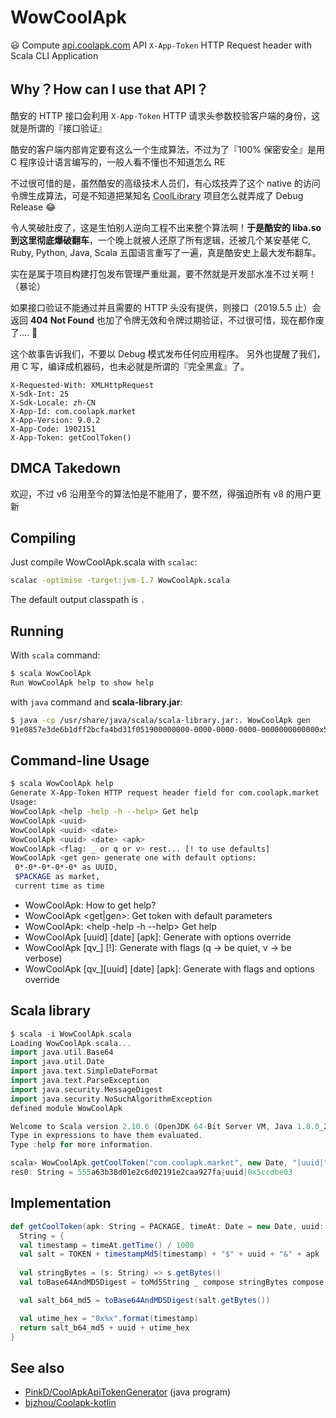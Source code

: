 # WowCoolApk

😃 Compute [api.coolapk.com](https://api.coolapk.com/v6/main/init) API `X-App-Token` HTTP Request header with Scala CLI Application

## Why？How can I use that API？

酷安的 HTTP 接口会利用 `X-App-Token` HTTP 请求头参数校验客户端的身份，这就是所谓的『接口验证』

酷安的客户端内部肯定要有这么一个生成算法，不过为了『100% 保密安全』是用 C 程序设计语言编写的，一般人看不懂也不知道怎么 RE

不过很可惜的是，虽然酷安的高级技术人员们，有心炫技弄了这个 native 的访问令牌生成算法，可是不知道把某知名 <abbr title="从调试符号里泄漏出来的，别担心，酷安没有”被“开源">CoolLibrary</abbr> 项目怎么就弄成了 Debug Release 😂

令人笑破肚皮了，这是生怕别人逆向工程不出来整个算法啊！__于是酷安的 liba.so 到这里彻底爆破翻车__，一个晚上就被人还原了所有逻辑，还被几个某安基佬 C, Ruby, Python, Java, Scala 五国语言重写了一遍，真是酷安史上最大发布翻车。

实在是属于项目构建打包发布管理严重纰漏，要不然就是开发部水准不过关啊！（暴论）

如果接口验证不能通过并且需要的 HTTP 头没有提供，则接口（2019.5.5 止）会返回 __404 Not Found__
也加了令牌无效和令牌过期验证，不过很可惜，现在都作废了.... 🤔

这个故事告诉我们，不要以 Debug 模式发布任何应用程序。
另外也提醒了我们，用 C 写，编译成机器码，也未必就是所谓的『完全黑盒』了。

```http
X-Requested-With: XMLHttpRequest
X-Sdk-Int: 25
X-Sdk-Locale: zh-CN
X-App-Id: com.coolapk.market
X-App-Version: 9.0.2
X-App-Code: 1902151
X-App-Token: getCoolToken()
```

## DMCA Takedown

欢迎，不过 v6 沿用至今的算法怕是不能用了，要不然，得强迫所有 v8 的用户更新

## Compiling

Just compile WowCoolApk.scala with `scalac`:

```bash
scalac -optimise -target:jvm-1.7 WowCoolApk.scala
```

The default output classpath is `.`

## Running

With `scala` command:

```bash
$ scala WowCoolApk
Run WowCoolApk help to show help
```

with `java` command and __scala-library.jar__:

```bash
$ java -cp /usr/share/java/scala/scala-library.jar:. WowCoolApk gen
91e0857e3de6b1dff2bcfa4bd31f051900000000-0000-0000-0000-0000000000000x5ccdbac9
```

## Command-line Usage

```bash
$ scala WowCoolApk help
Generate X-App-Token HTTP request header field for com.coolapk.market
Usage:
WowCoolApk <help -help -h --help> Get help
WowCoolApk <uuid> 
WowCoolApk <uuid> <date>
WowCoolApk <uuid> <date> <apk>
WowCoolApk <flag: _ or q or v> rest... [! to use defaults]
WowCoolApk <get gen> generate one with default options:
 0*-0*-0*-0*-0* as UUID,
 $PACKAGE as market,
 current time as time
```

+ WowCoolApk: How to get help?
+ WowCoolApk <get|gen>: Get token with default parameters
+ WowCoolApk: <help -help -h --help> Get help
+ WowCoolApk \[uuid\] \[date\] \[apk\]: Generate with options override
+ WowCoolApk \[qv\_\] \[!\]: Generate with flags (q -> be quiet, v -> be verbose) 
+ WowCoolApk \[qv\_\]\[uuid\] \[date\] \[apk\]: Generate with flags and options override
  
## Scala library

```scala
$ scala -i WowCoolApk.scala 
Loading WowCoolApk.scala...
import java.util.Base64
import java.util.Date
import java.text.SimpleDateFormat
import java.text.ParseException
import java.security.MessageDigest
import java.security.NoSuchAlgorithmException
defined module WowCoolApk

Welcome to Scala version 2.10.6 (OpenJDK 64-Bit Server VM, Java 1.8.0_201).
Type in expressions to have them evaluated.
Type :help for more information.

scala> WowCoolApk.getCoolToken("com.coolapk.market", new Date, "|uuid|")
res0: String = 555a63b38d01e2c6d02191e2caa927fa|uuid|0x5ccdbe03
```

## Implementation

```scala
def getCoolToken(apk: String = PACKAGE, timeAt: Date = new Date, uuid: String = DEFAULT_DEVICE_UUID):
  String = {
  val timestamp = timeAt.getTime() / 1000
  val salt = TOKEN + timestampMd5(timestamp) + "$" + uuid + "&" + apk
 
  val stringBytes = (s: String) => s.getBytes()
  val toBase64AndMD5Digest = toMd5String _ compose stringBytes compose toBase64

  val salt_b64_md5 = toBase64AndMD5Digest(salt.getBytes())

  val utime_hex = "0x%x".format(timestamp)
  return salt_b64_md5 + uuid + utime_hex
}
```
  
## See also

+ [PinkD/CoolApkApiTokenGenerator](https://github.com/PinkD/CoolApkApiTokenGenerator/blob/master/CoolApkApiTokenGenerator.java) (java program)
+ [bjzhou/Coolapk-kotlin](https://github.com/bjzhou/Coolapk-kotlin)
